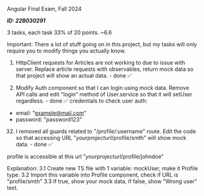 Angular Final Exam, Fall 2024

***ID: 22B030291***

3 tasks, each task 33% of 20 points. ~6.6

Important: There a lot of stuff going on in this project, but my tasks will only require you to modify things you actually know. 

1. HttpClient requests for Articles are not working to due to issue with server. Replace article requests with observables, return mock data so that project will show an actual data. - done ✅

2. Modify Auth component so that I can login using mock data. Remove API calls and edit "login" method of User.service so that it will setUser regardless. - done ✅
credentials to check user auth:
  * email: "example@mail.com"
  * password: "password123"
  
32. I removed all guards related to "/profile/:username" route. Edit the code so that accessing URL "*yourprojecturl*/profile/smth" will show mock data. - done ✅

profile is accessible at this url
"*yourprojecturl*/profile/johndoe"

  Explanation: 
  3.1 Create new TS file with 1 variable: mockUser, make it Profile type.
  3.2 Import this variable into Profile component, check if URL is "profile/smth"
  3.3 If true, show your mock data, if false, show "Wrong user" text.


